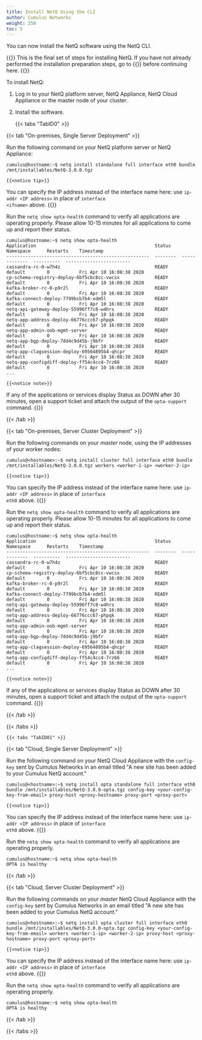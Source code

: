 ```yaml
---
title: Install NetQ Using the CLI
author: Cumulus Networks
weight: 250
toc: 5
---
```

You can now install the NetQ software using the NetQ CLI.

{{<notice info>}}
This is the final set of steps for installing NetQ. If you have not already performed the installation preparation steps, go to {{<link title="Install the NetQ System">}} before continuing here.
{{</notice>}}

To install NetQ:

1. Log in to your NetQ platform server, NetQ Appliance, NetQ Cloud Appliance or the master node of your cluster.

2. Install the software.

    {{< tabs "TabID0" >}}

{{< tab "On-premises, Single Server Deployment" >}}

Run the following command on your NetQ platform server or NetQ Appliance:

```
cumulus@hostname:~$ netq install standalone full interface eth0 bundle /mnt/installables/NetQ-3.0.0.tgz
```

    {{<notice tip>}}
You can specify the IP address instead of the interface name here: use <code>ip-addr &lt;IP address&gt;</code> in place of <code>interface &lt;ifname&gt;</code> above.
{{</notice>}}

Run the `netq show opta-health` command to verify all applications are operating properly. Please allow 10-15 minutes for all applications to come up and report their status.

```
cumulus@hostname:~$ netq show opta-health
Application                                            Status    Namespace      Restarts    Timestamp
-----------------------------------------------------  --------  -------------  ----------  ------------------------
cassandra-rc-0-w7h4z                                   READY     default        0           Fri Apr 10 16:08:38 2020
cp-schema-registry-deploy-6bf5cbc8cc-vwcsx             READY     default        0           Fri Apr 10 16:08:38 2020
kafka-broker-rc-0-p9r2l                                READY     default        0           Fri Apr 10 16:08:38 2020
kafka-connect-deploy-7799bcb7b4-xdm5l                  READY     default        0           Fri Apr 10 16:08:38 2020
netq-api-gateway-deploy-55996ff7c8-w4hrs               READY     default        0           Fri Apr 10 16:08:38 2020
netq-app-address-deploy-66776ccc67-phpqk               READY     default        0           Fri Apr 10 16:08:38 2020
netq-app-admin-oob-mgmt-server                         READY     default        0           Fri Apr 10 16:08:38 2020
netq-app-bgp-deploy-7dd4c9d45b-j9bfr                   READY     default        0           Fri Apr 10 16:08:38 2020
netq-app-clagsession-deploy-69564895b4-qhcpr           READY     default        0           Fri Apr 10 16:08:38 2020
netq-app-configdiff-deploy-ff54c4cc4-7rz66             READY     default        0           Fri Apr 10 16:08:38 2020
...
```

    {{<notice note>}}
If any of the applications or services display Status as DOWN after 30 minutes, open a support ticket and attach the output of the <code>opta-support</code> command.
{{</notice>}}

{{< /tab >}}

{{< tab "On-premises, Server Cluster Deployment" >}}

Run the following commands on your *master* node, using the IP addresses of your worker nodes:

```
cumulus@<hostname>:~$ netq install cluster full interface eth0 bundle /mnt/installables/NetQ-3.0.0.tgz workers <worker-1-ip> <worker-2-ip>
```

    {{<notice tip>}}
You can specify the IP address instead of the interface name here: use <code>ip-addr &lt;IP address&gt;</code> in place of <code>interface eth0</code> above.
{{</notice>}}

Run the `netq show opta-health` command to verify all applications are operating properly. Please allow 10-15 minutes for all applications to come up and report their status.

```
cumulus@hostname:~$ netq show opta-health
Application                                            Status    Namespace      Restarts    Timestamp
-----------------------------------------------------  --------  -------------  ----------  ------------------------
cassandra-rc-0-w7h4z                                   READY     default        0           Fri Apr 10 16:08:38 2020
cp-schema-registry-deploy-6bf5cbc8cc-vwcsx             READY     default        0           Fri Apr 10 16:08:38 2020
kafka-broker-rc-0-p9r2l                                READY     default        0           Fri Apr 10 16:08:38 2020
kafka-connect-deploy-7799bcb7b4-xdm5l                  READY     default        0           Fri Apr 10 16:08:38 2020
netq-api-gateway-deploy-55996ff7c8-w4hrs               READY     default        0           Fri Apr 10 16:08:38 2020
netq-app-address-deploy-66776ccc67-phpqk               READY     default        0           Fri Apr 10 16:08:38 2020
netq-app-admin-oob-mgmt-server                         READY     default        0           Fri Apr 10 16:08:38 2020
netq-app-bgp-deploy-7dd4c9d45b-j9bfr                   READY     default        0           Fri Apr 10 16:08:38 2020
netq-app-clagsession-deploy-69564895b4-qhcpr           READY     default        0           Fri Apr 10 16:08:38 2020
netq-app-configdiff-deploy-ff54c4cc4-7rz66             READY     default        0           Fri Apr 10 16:08:38 2020
...
```

    {{<notice note>}}
If any of the applications or services display Status as DOWN after 30 minutes, open a support ticket and attach the output of the <code>opta-support</code> command.
{{</notice>}}

{{< /tab >}}

{{< /tabs >}}

    {{< tabs "TabID01" >}}

{{< tab "Cloud, Single Server Deployment" >}}

Run the following command on your NetQ Cloud Appliance with the `config-key` sent by Cumulus Networks in an email titled "A new site has been added to your Cumulus NetQ account."

```
cumulus@<hostname>:~$ netq install opta standalone full interface eth0 bundle /mnt/installables/NetQ-3.0.0-opta.tgz config-key <your-config-key-from-email> proxy-host <proxy-hostname> proxy-port <proxy-port>
```

    {{<notice tip>}}
You can specify the IP address instead of the interface name here: use <code>ip-addr &lt;IP address&gt;</code> in place of <code>interface eth0</code> above.
{{</notice>}}

Run the `netq show opta-health` command to verify all applications are operating properly.

```
cumulus@hostname:~$ netq show opta-health
OPTA is healthy
```

{{< /tab >}}

{{< tab "Cloud, Server Cluster Deployment" >}}

Run the following commands on your *master* NetQ Cloud Appliance with the `config-key` sent by Cumulus Networks in an email titled "A new site has been added to your Cumulus NetQ account."

```
cumulus@<hostname>:~$ netq install opta cluster full interface eth0 bundle /mnt/installables/NetQ-3.0.0-opta.tgz config-key <your-config-key-from-email> workers <worker-1-ip> <worker-2-ip> proxy-host <proxy-hostname> proxy-port <proxy-port>
```

    {{<notice tip>}}
You can specify the IP address instead of the interface name here: use <code>ip-addr &lt;IP address&gt;</code> in place of <code>interface eth0</code> above.
{{</notice>}}

Run the `netq show opta-health` command to verify all applications are operating properly.

```
cumulus@hostname:~$ netq show opta-health
OPTA is healthy
```

{{< /tab >}}

{{< /tabs >}}
